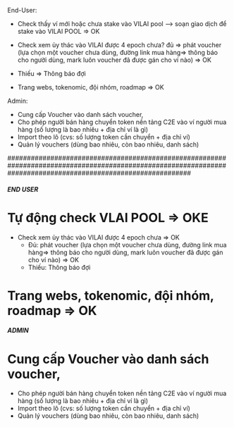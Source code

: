 End-User:

-   Check thấy ví mới hoặc chưa stake vào VILAI pool --> soạn giao dịch để stake vào VILAI POOL => OK

-   Check xem ủy thác vào VILAI được 4 epoch chưa? đủ => phát voucher (lựa chọn một voucher chưa dùng, đường link mua hàng=> thông báo cho người dùng, mark luôn voucher đã được gán cho ví nào) => OK
-   Thiếu => Thông báo đợi

-   Trang webs, tokenomic, đội nhóm, roadmap => OK

Admin:

-   Cung cấp Voucher vào danh sách voucher,
-   Cho phép người bán hàng chuyển token nền tảng C2E vào ví người mua hàng (số lượng là bao nhiêu + địa chỉ ví là gì)
-   Import theo lô (cvs: số lượng token cần chuyển + địa chỉ ví)
-   Quản lý vouchers (dùng bao nhiêu, còn bao nhiêu, danh sách)

###############################################################################################################################################################

##### END USER

# Tự động check VLAI POOL => OKE

-   Check xem ủy thác vào VILAI được 4 epoch chưa => OK
    -   Đủ: phát voucher (lựa chọn một voucher chưa dùng, đường link mua hàng=> thông báo cho người dùng, mark luôn voucher đã được gán cho ví nào) => OK
    -   Thiếu: Thông báo đợi

# Trang webs, tokenomic, đội nhóm, roadmap => OK

##### ADMIN

#   Cung cấp Voucher vào danh sách voucher,
-   Cho phép người bán hàng chuyển token nền tảng C2E vào ví người mua hàng (số lượng là bao nhiêu + địa chỉ ví là gì)
-   Import theo lô (cvs: số lượng token cần chuyển + địa chỉ ví)
-   Quản lý vouchers (dùng bao nhiêu, còn bao nhiêu, danh sách)
